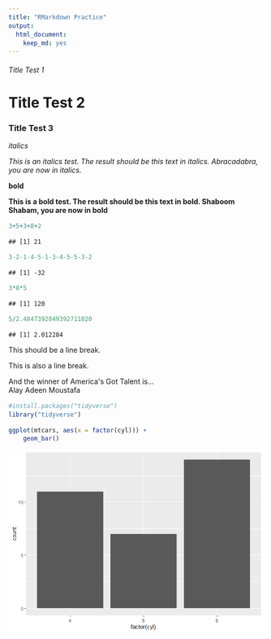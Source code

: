 ```yaml
---
title: "RMarkdown Practice"
output: 
  html_document: 
    keep_md: yes
---
```




###### Title Test 1

# Title Test 2

### Title Test 3

_italics_

_This is an italics test. The result should be this text in italics. Abracadabra, you are now in italics._

**bold** 

**This is a bold test. The result should be this text in bold. Shaboom Shabam, you are now in bold**


```r
3+5+3+8+2
```

```
## [1] 21
```


```r
3-2-1-4-5-1-3-4-5-5-3-2
```

```
## [1] -32
```


```r
3*8*5
```

```
## [1] 120
```


```r
5/2.4847392849392711020
```

```
## [1] 2.012284
```


This should be a line break.

This is also a line break.

And the winner of America's Got Talent is...  
Alay Adeen Moustafa


```r
#install.packages("tidyverse")
library("tidyverse")
```


```r
ggplot(mtcars, aes(x = factor(cyl))) +
    geom_bar()
```

![](RMarkdown-Practice_files/figure-html/unnamed-chunk-6-1.png)<!-- -->


